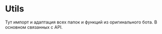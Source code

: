 # Utils

Тут импорт и адаптация всех папок и функций из оригинального бота. В основном связанных с API.


